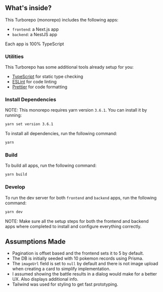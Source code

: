 ## What's inside?

This Turborepo (monorepo) includes the following apps:

- `frontend`: a Next.js app
- `backend`: a NestJS app

Each app is 100% TypeScript

### Utilities

This Turborepo has some additional tools already setup for you:

- [TypeScript](https://www.typescriptlang.org/) for static type checking
- [ESLint](https://eslint.org/) for code linting
- [Prettier](https://prettier.io) for code formatting

### Install Dependencies

NOTE: This monorepo requires yarn version `3.6.1`. You can install it by running:

```sh
yarn set version 3.6.1
```

To install all dependencies, run the following command:

```sh
yarn
```

### Build

To build all apps, run the following command:

```sh
yarn build
```

### Develop

To run the dev server for both `frontend` and `backend` apps, run the following command:

```sh
yarn dev
```

NOTE: Make sure all the setup steps for both the frontend and backend apps where completed to install and configure everything correctly.

## Assumptions Made

- Pagination is offset based and the frontend sets it to 5 by default.
- The DB is initially seeded with 10 pokemon records using Prisma.
- The `imageUrl` field is set to `null` by default and there is not image upload when creating a card to simplify implementation.
- I assumed showing the battle results in a dialog would make for a better UX. Also displays additional info.
- Tailwind was used for styling to get fast prototyping.
